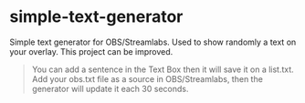 # simple-text-generator
Simple text generator for OBS/Streamlabs. Used to show randomly a text on your overlay. This project can be improved.
> You can add a sentence in the Text Box then it will save it on a list.txt. Add your obs.txt file as a source in OBS/Streamlabs, then the generator will update it each 30 seconds.
